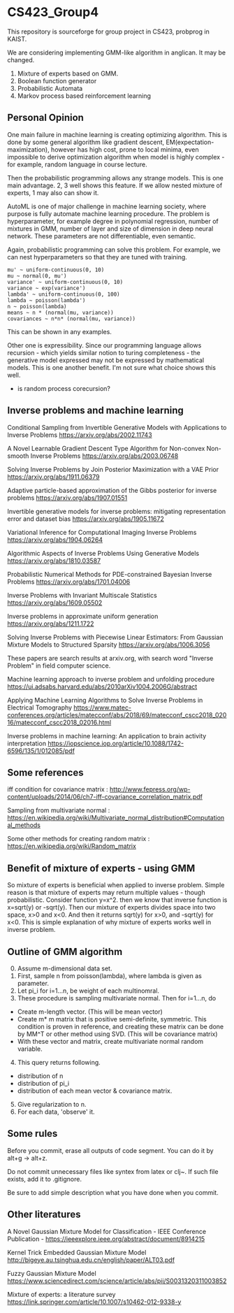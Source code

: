 # CS423_Group4
This repository is sourceforge for group project in CS423, probprog in KAIST.

We are considering implementing GMM-like algorithm in anglican. It may be changed.

1. Mixture of experts based on GMM.
2. Boolean function generator
3. Probabilistic Automata
4. Markov process based reinforcement learning

## Personal Opinion

One main failure in machine learning is creating optimizing algorithm. This is done by some general algorithm like gradient descent, EM(expectation-maximization), however has high cost, prone to local minima, even impossible to derive optimization algorithm when model is highly complex - for example, random language in course lecture. 

Then the probabilistic programming allows any strange models. This is one main advantage. 2, 3 well shows this feature. If we allow nested mixture of experts, 1 may also can show it.

AutoML is one of major challenge in machine learning society, where purpose is fully automate machine learning procedure. The problem is hyperparameter, for example degree in polynomial regression, number of mixtures in GMM, number of layer and size of dimension in deep neural network. These parameters are not differentiable, even semantic. 

Again, probabilistic programming can solve this problem. For example, we can nest hyperparameters so that they are tuned with training.
```
mu' ~ uniform-continuous(0, 10)
mu ~ normal(0, mu')
variance' ~ uniform-continuous(0, 10)
variance ~ exp(variance')
lambda' ~ uniform-continuous(0, 100)
lambda ~ poisson(lambda')
n ~ poisson(lambda)
means ~ n * (normal(mu, variance))
covariances ~ n*n* (normal(mu, variance))
```

This can be shown in any examples.

Other one is expressibility. Since our programming language allows recursion - which yields similar notion to turing completeness - the generative model expressed may not be expressed by mathematical models. This is one another benefit. I'm not sure what choice shows this well.

- is random process corecursion?
## Inverse problems and machine learning
Conditional Sampling from Invertible Generative Models with Applications to Inverse Problems <https://arxiv.org/abs/2002.11743>

A Novel Learnable Gradient Descent Type Algorithm for Non-convex Non-smooth Inverse Problems <https://arxiv.org/abs/2003.06748>

Solving Inverse Problems by Join Posterior Maximization with a VAE Prior <https://arxiv.org/abs/1911.06379>

Adaptive particle-based approximation of the Gibbs posterior for inverse problems <https://arxiv.org/abs/1907.01551>

Invertible generative models for inverse problems: mitigating representation error and dataset bias <https://arxiv.org/abs/1905.11672>

Variational Inference for Computational Imaging Inverse Problems <https://arxiv.org/abs/1904.06264>

Algorithmic Aspects of Inverse Problems Using Generative Models <https://arxiv.org/abs/1810.03587>

Probabilistic Numerical Methods for PDE-constrained Bayesian Inverse Problems <https://arxiv.org/abs/1701.04006>

Inverse Problems with Invariant Multiscale Statistics <https://arxiv.org/abs/1609.05502>

Inverse problems in approximate uniform generation <https://arxiv.org/abs/1211.1722>

Solving Inverse Problems with Piecewise Linear Estimators: From Gaussian Mixture Models to Structured Sparsity <https://arxiv.org/abs/1006.3056>

These papers are search results at arxiv.org, with search word "Inverse Problem" in field computer science.

Machine learning approach to inverse problem and unfolding procedure <https://ui.adsabs.harvard.edu/abs/2010arXiv1004.2006G/abstract>

Applying Machine Learning Algorithms to Solve Inverse Problems in Electrical Tomography <https://www.matec-conferences.org/articles/matecconf/abs/2018/69/matecconf_cscc2018_02016/matecconf_cscc2018_02016.html>

Inverse problems in machine learning: An
application to brain activity interpretation <https://iopscience.iop.org/article/10.1088/1742-6596/135/1/012085/pdf>
## Some references
iff condition for covariance matrix : <http://www.fepress.org/wp-content/uploads/2014/06/ch7-iff-covariance_correlation_matrix.pdf>

Sampling from multivariate normal : <https://en.wikipedia.org/wiki/Multivariate_normal_distribution#Computational_methods>

Some other methods for creating random matrix : <https://en.wikipedia.org/wiki/Random_matrix>

## Benefit of mixture of experts - using GMM

So mixture of experts is beneficial when applied to inverse problem. Simple reason is that mixture of experts may return multiple values - though probabilistic. Consider function y=x^2. then we know that inverse function is x=sqrt(y) or -sqrt(y). Then our mixture of experts divides space into two space, x>0 and x<0. And then it returns sqrt(y) for x>0, and -sqrt(y) for x<0. This is simple explanation of why mixture of experts works well in inverse problem.

## Outline of GMM algorithm
0. Assume m-dimensional data set.
1. First, sample n from poisson(lambda), where lambda is given as parameter.
2. Let pi_i for i=1...n, be weight of each multinomral.
3. These procedure is sampling multivariate normal. Then for i=1...n, do
  - Create m-length vector. (This will be mean vector)
  - Create m* m matrix that is positive semi-definite, symmetric. This condition is proven in reference, and creating these matrix can be done by MM^T or other method using SVD. (This will be covariance matrix)
  - With these vector and matrix, create multivariate normal random variable.
4. This query returns following.
  - distribution of n
  - distribution of pi_i
  - distribution of each mean vector & covariance matrix.
5. Give regularization to n.
6. For each data, 'observe' it.

## Some rules
Before you commit, erase all outputs of code segment. You can do it by alt+g -> alt+z.

Do not commit unnecessary files like syntex from latex or clj~. If such file exists, add it to .gitignore.

Be sure to add simple description what you have done when you commit.

## Other literatures

A Novel Gaussian Mixture Model for Classification - IEEE Conference Publication - <https://ieeexplore.ieee.org/abstract/document/8914215>

Kernel Trick Embedded Gaussian Mixture Model <http://bigeye.au.tsinghua.edu.cn/english/paper/ALT03.pdf>

Fuzzy Gaussian Mixture Model <https://www.sciencedirect.com/science/article/abs/pii/S0031320311003852>

Mixture of experts: a literature survey <https://link.springer.com/article/10.1007/s10462-012-9338-y>
